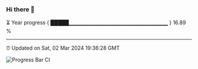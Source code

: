 ### Hi there 👋

⏳ Year progress { █████▁▁▁▁▁▁▁▁▁▁▁▁▁▁▁▁▁▁▁▁▁▁▁▁▁ } 16.89 %

---

⏰ Updated on Sat, 02 Mar 2024 19:36:28 GMT

![Progress Bar CI](https://github.com/IshwaranRudhara/GIT-ACTION/workflows/Progress%20Bar%20CI/badge.svg)
